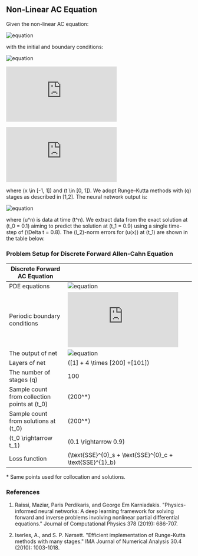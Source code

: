 ## Non-Linear AC Equation

Given the non-linear AC equation:

![equation](https://latex.codecogs.com/svg.latex?u_t%20-%200.0001u_{xx}%20&plus;%205u^3%20-%205u%20=%200)

with the initial and boundary conditions:

![equation](https://latex.codecogs.com/svg.latex?u(0,%20x)%20=%20x^2%20\cos(\pi%20x))

![equation](https://latex.codecogs.com/svg.latex?u(t,-1)%20=%20u(t,%201))

![equation](https://latex.codecogs.com/svg.latex?u_x(t,-1)%20=%20u_x(t,%201))

where \(x \in [-1, 1]\) and \(t \in [0, 1]\). We adopt Runge–Kutta methods with \(q\) stages as described in [1,2]. The neural network output is:

![equation](https://latex.codecogs.com/svg.latex?[u^n_1(x),\dots,%20u^n_q(x),%20u^n_{q+1}(x)])

where \(u^n\) is data at time \(t^n\). We extract data from the exact solution at \(t_0 = 0.1\) aiming to predict the solution at \(t_1 = 0.9\) using a single time-step of \(\Delta t = 0.8\). The \(l_2\)-norm errors for \(u(x)\) at \(t_1\) are shown in the table below.

### Problem Setup for Discrete Forward Allen-Cahn Equation

| Discrete Forward AC Equation | |
|------------------------------|---|
| PDE equations | ![equation](https://latex.codecogs.com/svg.latex?f^{n+c_j}%20=%205.0%20u^{n+c_j}%20-%205.0%20(u^{n+c_j})^3%20&plus;%200.0001%20u^{n+c_j}_{xx}) |
| Periodic boundary conditions | ![equation](https://latex.codecogs.com/svg.latex?u(t,-1)%20=%20u(t,%201),%20u_x(t,-1)%20=%20u_x(t,%201)) |
| The output of net | ![equation](https://latex.codecogs.com/svg.latex?[u^n_1(x),\dots,%20u^n_q(x),%20u^n_{q&plus;1}(x)]) |
| Layers of net | \([1] + 4 \times [200] +[101]\) |
| The number of stages (q) | 100 |
| Sample count from collection points at \(t_0\) | \(200^*\) |
| Sample count from solutions at \(t_0\) | \(200^*\) |
| \(t_0 \rightarrow t_1\) | \(0.1 \rightarrow 0.9\) |
| Loss function | \(\text{SSE}^{0}_s  + \text{SSE}^{0}_c + \text{SSE}^{1}_b\) |

\* Same points used for collocation and solutions.

### References

1. Raissi, Maziar, Paris Perdikaris, and George Em Karniadakis. "Physics-informed neural networks: A deep learning framework for solving forward and inverse problems involving nonlinear partial differential equations." Journal of Computational Physics 378 (2019): 686-707.

2. Iserles, A., and S. P. Nørsett. "Efficient implementation of Runge-Kutta methods with many stages." IMA Journal of Numerical Analysis 30.4 (2010): 1003-1018.